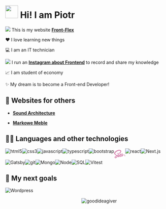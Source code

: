  # <img src="https://media.giphy.com/media/hvRJCLFzcasrR4ia7z/giphy.gif" height="40px" width="40px"> Hi! I am Piotr
  

<img src="https://user-images.githubusercontent.com/77500425/161307145-c9ec8a62-de4a-43a3-8bf1-98cf04cc1477.png" width="20px"> This is my website [**Front-Flex**](https://frontflex.netlify.app) 

❤️ I love learning new things 

💻 I am an IT technician 

<img src="https://user-images.githubusercontent.com/77500425/165946350-ecc74e84-e5de-4533-92ae-fa4fad6ebc1d.png" width="20px"> I run an [**Instagram about Frontend**](https://www.instagram.com/front_flex/) to record and share my knowledge


📈 I am student of economy

✨ My dream is to become a Front-end Developer!

## 🧾 Websites for others

 - [**Sound Architecture**](https://soundarchitecture.netlify.app)

 - [**Markowe Meble**](https://markowe-meble.com.pl)

## 👨‍💻 Languages and other technologies 
<img src="https://user-images.githubusercontent.com/77500425/161312332-1842468e-46e2-4dc6-8996-4b4cc28bc4fd.png" alt="html5" height="35"  align="left" title="HTML"/><img src="https://user-images.githubusercontent.com/77500425/161312398-ceb134e4-5c2f-41c6-b58c-ccb7329528ba.png" alt="css3" height="35"  align="left" title="CSS"/>
<img src="https://user-images.githubusercontent.com/77500425/161312230-36d37ac5-8801-4313-a68c-c5695c429b70.png" alt="javascript" height="35" align="left" title="JS"/>
<img src="https://user-images.githubusercontent.com/77500425/161311954-e03613e7-54b2-4d1b-ac2e-559f8c1e9f2d.png" alt="typescript" height="35"  align="left" title="TS"/>
<img src="https://user-images.githubusercontent.com/77500425/161311874-2582135f-2ad4-420c-8c77-dd60594871e1.png" alt="bootstrap" height="35"  align="left"/>
<img src="https://raw.githubusercontent.com/devicons/devicon/master/icons/sass/sass-original.svg" alt="sass"  height="35" align="left"/>
<img src="https://user-images.githubusercontent.com/77500425/161312615-f3961568-28bb-48fa-9d95-93ecd61337b3.png" alt="react"  height="35" align="left"/>
<img src="https://user-images.githubusercontent.com/77500425/161314348-bd1a1db1-cf7d-4a7d-a870-25f357a2a03d.png" alt="Next.js" height="35"  align="left" title="NextJS"/>
<img src="https://user-images.githubusercontent.com/77500425/161312978-1f37569f-b06b-45a7-81c0-4e7353264960.svg" alt="Gatsby"  height="35" align="left"/>
<img src="https://www.vectorlogo.zone/logos/git-scm/git-scm-icon.svg" alt="git"  height="35" align="left"/>
<img src="https://user-images.githubusercontent.com/77500425/161313295-a11c936d-a0b3-4bb6-84c1-9ea3c459c3b8.png" alt="Mongo"  height="35" align="left"/>
<img src="https://user-images.githubusercontent.com/77500425/161312763-dd21dc88-2b1a-4a66-896b-8ce02e0c6a8c.png" alt="Node"  height="35" align="left"/>
<img alt="Vitest" height="35px" src="https://vitest.dev/logo.svg" title="Vitest"/>
<img src="https://user-images.githubusercontent.com/77500425/161314431-3f4833dd-b483-4308-bebf-4348b9d3c7bd.png" alt="SQL" height="35"  align="left" title="MySQL and SQL"/>
## 🎯 My next goals 

<!-- 
<img src="https://user-images.githubusercontent.com/77500425/161314456-895abf4c-d1f6-4819-a053-f35919c6ee42.png" alt="rxjs" height="40"  align="left" title="Reactive programming"/>
<img src="https://user-images.githubusercontent.com/77500425/162248968-1306a5a9-1683-4764-8608-95eeed00d10e.png" alt="angular" height="40"  align="left" title="I would like write better code with Angular framework"/> -->
<img src="https://user-images.githubusercontent.com/77500425/162248842-39e68a01-c651-47a4-b670-1b476a974bca.png" alt="Wordpress" height="40"  align="left" title="I want also learn Wordpress"/>

<br/>
<p align="center"><img align="center" src="https://github-readme-stats.vercel.app/api/top-langs?username=Piotrko64&show_icons=true&locale=en&layout=compact" alt="goodideagiver" /></p>
<br/>






